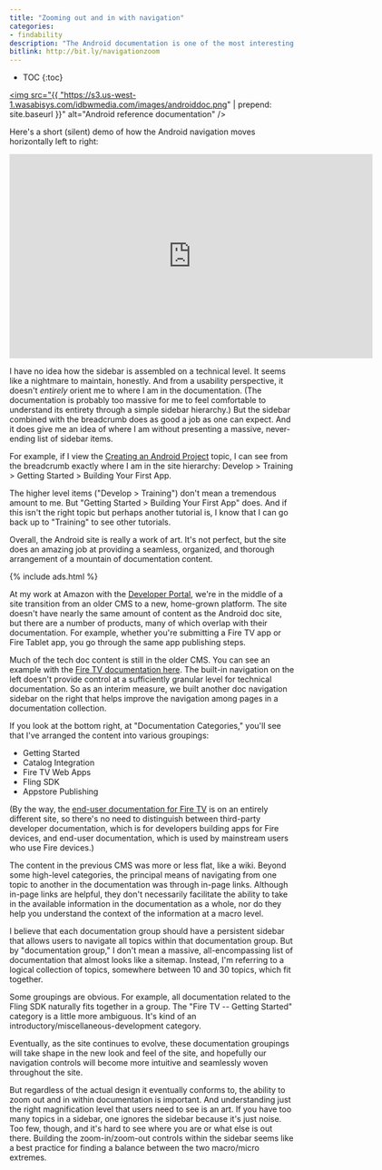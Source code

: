 ```yaml
---
title: "Zooming out and in with navigation"
categories:
- findability
description: "The Android documentation is one of the most interesting documentation sites I've seen. To appreciate the site, look at the left sidebar navigation. Not only does it expand and collapse vertically in accordion style, it also moves right and left horizontally into additional level hierarchies. The site authors have made a massive sidebar menu more navigable through JavaScript wizardry."
bitlink: http://bit.ly/navigationzoom
---
```


* TOC
{:toc}

<a href="https://developer.android.com/index.html"><img src="{{ "https://s3.us-west-1.wasabisys.com/idbwmedia.com/images/androiddoc.png" | prepend: site.baseurl }}" alt="Android reference documentation" /></a>

Here's a short (silent) demo of how the Android navigation moves horizontally left to right:

<iframe width="640" height="360" src="https://www.youtube.com/embed/HayG4fB_XwE" frameborder="0" allowfullscreen></iframe>

I have no idea how the sidebar is assembled on a technical level. It seems like a nightmare to maintain, honestly. And from a usability perspective, it doesn't *entirely* orient me to where I am in the documentation. (The documentation is probably too massive for me to feel comfortable to understand its entirety through a simple sidebar hierarchy.) But the sidebar combined with the breadcrumb does as good a job as one can expect. And it does give me an idea of where I am without presenting a massive, never-ending list of sidebar items.

For example, if I view the [Creating an Android Project](https://developer.android.com/training/basics/firstapp/creating-project.html) topic, I can see from the breadcrumb exactly where I am in the site hierarchy: Develop > Training > Getting Started > Building Your First App.

The higher level items ("Develop > Training") don't mean a tremendous amount to me. But "Getting Started > Building Your First App" does. And if this isn't the right topic but perhaps another tutorial is, I know that I can go back up to "Training" to see other tutorials.

Overall, the Android site is really a work of art. It's not perfect, but the site does an amazing job at providing a seamless, organized, and thorough arrangement of a mountain of documentation content.

{% include ads.html %}

At my work at Amazon with the [Developer Portal](https://developer.amazon.com/), we're in the middle of a site transition from an older CMS to a new, home-grown platform. The site doesn't have nearly the same amount of content as the Android doc site, but there are a number of products, many of which overlap with their documentation. For example, whether you're submitting a Fire TV app or Fire Tablet app, you go through the same app publishing steps.

Much of the tech doc content is still in the older CMS. You can see an example with the [Fire TV documentation here](https://developer.amazon.com/public/solutions/devices/fire-tv/docs/getting-started-developing-apps-and-games-for-amazon-fire-tv). The built-in navigation on the left doesn't provide control at a sufficiently granular level for technical documentation. So as an interim measure, we built another doc navigation sidebar on the right that helps improve the navigation among pages in a documentation collection.

If you look at the bottom right, at "Documentation Categories," you'll see that I've arranged the content into various groupings:

*  Getting Started
*  Catalog Integration
*  Fire TV Web Apps
*  Fling SDK
*  Appstore Publishing

(By the way, the [end-user documentation for Fire TV](https://www.amazon.com/gp/help/customer/display.html?nodeId=201348270) is on an entirely different site, so there's no need to distinguish between third-party developer documentation, which is for developers building apps for Fire devices, and end-user documentation, which is used by mainstream users who use Fire devices.)

The content in the previous CMS was more or less flat, like a wiki. Beyond some high-level categories, the principal means of navigating from one topic to another in the documentation was through in-page links. Although in-page links are helpful, they don't necessarily facilitate the ability to take in the available information in the documentation as a whole, nor do they help you understand the context of the information at a macro level.

I believe that each documentation group should have a persistent sidebar that allows users to navigate all topics within that documentation group. But by "documentation group," I don't mean a massive, all-encompassing list of documentation that almost looks like a sitemap. Instead, I'm referring to a logical collection of topics, somewhere between 10 and 30 topics, which fit together.

Some groupings are obvious. For example, all documentation related to the Fling SDK naturally fits together in a group. The "Fire TV -- Getting Started" category is a little more ambiguous. It's kind of an introductory/miscellaneous-development category.

Eventually, as the site continues to evolve, these documentation groupings will take shape in the new look and feel of the site, and hopefully our navigation controls will become more intuitive and seamlessly woven throughout the site.

But regardless of the actual design it eventually conforms to, the ability to zoom out and in within documentation is important. And understanding just the right magnification level that users need to see is an art. If you have too many topics in a sidebar, one ignores the sidebar because it's just noise. Too few, though, and it's hard to see where you are or what else is out there. Building the zoom-in/zoom-out controls within the sidebar seems like a best practice for finding a balance between the two macro/micro extremes.
